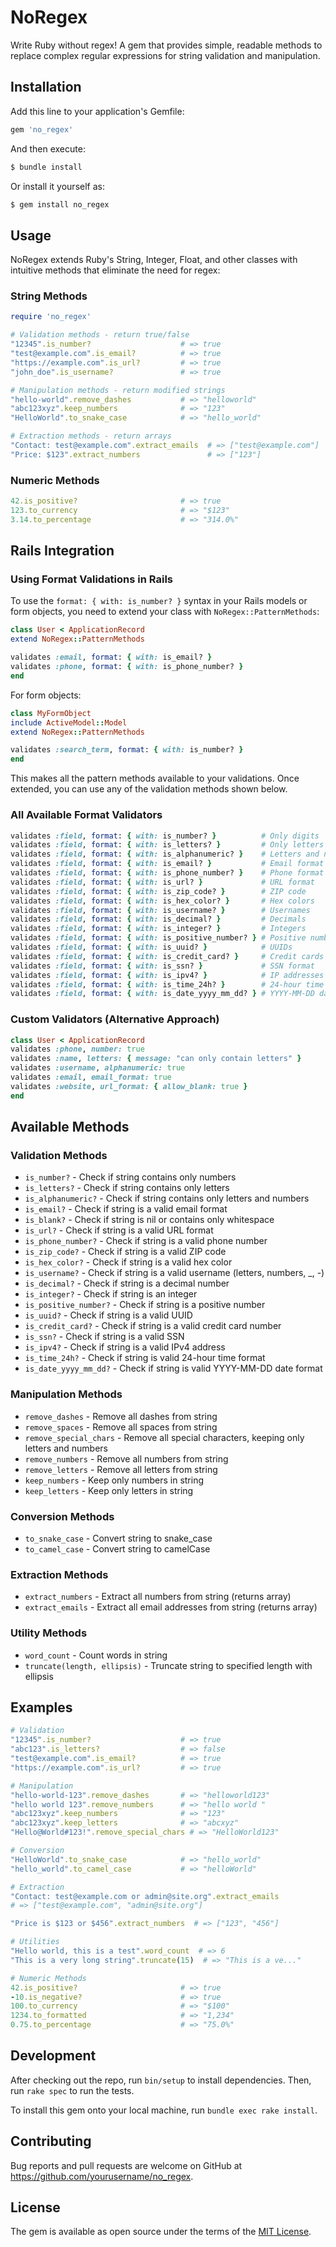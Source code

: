 ﻿# NoRegex

Write Ruby without regex! A gem that provides simple, readable methods to replace complex regular expressions for string validation and manipulation.

## Installation

Add this line to your application's Gemfile:

```ruby
gem 'no_regex'
```

And then execute:

```bash
$ bundle install
```

Or install it yourself as:

```bash
$ gem install no_regex
```

## Usage

NoRegex extends Ruby's String, Integer, Float, and other classes with intuitive methods that eliminate the need for regex:

### String Methods

```ruby
require 'no_regex'

# Validation methods - return true/false
"12345".is_number?                    # => true
"test@example.com".is_email?          # => true
"https://example.com".is_url?         # => true
"john_doe".is_username?               # => true

# Manipulation methods - return modified strings
"hello-world".remove_dashes           # => "helloworld"
"abc123xyz".keep_numbers              # => "123"
"HelloWorld".to_snake_case            # => "hello_world"

# Extraction methods - return arrays
"Contact: test@example.com".extract_emails  # => ["test@example.com"]
"Price: $123".extract_numbers               # => ["123"]
```

### Numeric Methods

```ruby
42.is_positive?                       # => true
123.to_currency                       # => "$123"
3.14.to_percentage                    # => "314.0%"
```

## Rails Integration

### Using Format Validations in Rails

To use the `format: { with: is_number? }` syntax in your Rails models or form objects, you need to extend your class with `NoRegex::PatternMethods`:

```ruby
class User < ApplicationRecord
extend NoRegex::PatternMethods

validates :email, format: { with: is_email? }
validates :phone, format: { with: is_phone_number? }
end
```

For form objects:
```ruby
class MyFormObject
include ActiveModel::Model
extend NoRegex::PatternMethods

validates :search_term, format: { with: is_number? }
end
```

This makes all the pattern methods available to your validations. Once extended, you can use any of the validation methods shown below.

### All Available Format Validators

```ruby
validates :field, format: { with: is_number? }          # Only digits
validates :field, format: { with: is_letters? }         # Only letters
validates :field, format: { with: is_alphanumeric? }    # Letters and numbers
validates :field, format: { with: is_email? }           # Email format
validates :field, format: { with: is_phone_number? }    # Phone format
validates :field, format: { with: is_url? }             # URL format
validates :field, format: { with: is_zip_code? }        # ZIP code
validates :field, format: { with: is_hex_color? }       # Hex colors
validates :field, format: { with: is_username? }        # Usernames
validates :field, format: { with: is_decimal? }         # Decimals
validates :field, format: { with: is_integer? }         # Integers
validates :field, format: { with: is_positive_number? } # Positive numbers
validates :field, format: { with: is_uuid? }            # UUIDs
validates :field, format: { with: is_credit_card? }     # Credit cards
validates :field, format: { with: is_ssn? }             # SSN format
validates :field, format: { with: is_ipv4? }            # IP addresses
validates :field, format: { with: is_time_24h? }        # 24-hour time
validates :field, format: { with: is_date_yyyy_mm_dd? } # YYYY-MM-DD dates
```

### Custom Validators (Alternative Approach)

```ruby
class User < ApplicationRecord
validates :phone, number: true
validates :name, letters: { message: "can only contain letters" }
validates :username, alphanumeric: true
validates :email, email_format: true
validates :website, url_format: { allow_blank: true }
end
```

## Available Methods

### Validation Methods

- `is_number?` - Check if string contains only numbers
- `is_letters?` - Check if string contains only letters
- `is_alphanumeric?` - Check if string contains only letters and numbers
- `is_email?` - Check if string is a valid email format
- `is_blank?` - Check if string is nil or contains only whitespace
- `is_url?` - Check if string is a valid URL format
- `is_phone_number?` - Check if string is a valid phone number
- `is_zip_code?` - Check if string is a valid ZIP code
- `is_hex_color?` - Check if string is a valid hex color
- `is_username?` - Check if string is a valid username (letters, numbers, _, -)
- `is_decimal?` - Check if string is a decimal number
- `is_integer?` - Check if string is an integer
- `is_positive_number?` - Check if string is a positive number
- `is_uuid?` - Check if string is a valid UUID
- `is_credit_card?` - Check if string is a valid credit card number
- `is_ssn?` - Check if string is a valid SSN
- `is_ipv4?` - Check if string is a valid IPv4 address
- `is_time_24h?` - Check if string is valid 24-hour time format
- `is_date_yyyy_mm_dd?` - Check if string is valid YYYY-MM-DD date format

### Manipulation Methods

- `remove_dashes` - Remove all dashes from string
- `remove_spaces` - Remove all spaces from string
- `remove_special_chars` - Remove all special characters, keeping only letters and numbers
- `remove_numbers` - Remove all numbers from string
- `remove_letters` - Remove all letters from string
- `keep_numbers` - Keep only numbers in string
- `keep_letters` - Keep only letters in string

### Conversion Methods

- `to_snake_case` - Convert string to snake_case
- `to_camel_case` - Convert string to camelCase

### Extraction Methods

- `extract_numbers` - Extract all numbers from string (returns array)
- `extract_emails` - Extract all email addresses from string (returns array)

### Utility Methods

- `word_count` - Count words in string
- `truncate(length, ellipsis)` - Truncate string to specified length with ellipsis

## Examples

```ruby
# Validation
"12345".is_number?                    # => true
"abc123".is_letters?                  # => false
"test@example.com".is_email?          # => true
"https://example.com".is_url?         # => true

# Manipulation
"hello-world-123".remove_dashes       # => "helloworld123"
"hello world 123".remove_numbers      # => "hello world "
"abc123xyz".keep_numbers              # => "123"
"abc123xyz".keep_letters              # => "abcxyz"
"Hello@World#123!".remove_special_chars # => "HelloWorld123"

# Conversion
"HelloWorld".to_snake_case            # => "hello_world"
"hello_world".to_camel_case           # => "helloWorld"

# Extraction
"Contact: test@example.com or admin@site.org".extract_emails
# => ["test@example.com", "admin@site.org"]

"Price is $123 or $456".extract_numbers  # => ["123", "456"]

# Utilities
"Hello world, this is a test".word_count  # => 6
"This is a very long string".truncate(15)  # => "This is a ve..."

# Numeric Methods
42.is_positive?                       # => true
-10.is_negative?                      # => true
100.to_currency                       # => "$100"
1234.to_formatted                     # => "1,234"
0.75.to_percentage                    # => "75.0%"
```

## Development

After checking out the repo, run `bin/setup` to install dependencies. Then, run `rake spec` to run the tests.

To install this gem onto your local machine, run `bundle exec rake install`.

## Contributing

Bug reports and pull requests are welcome on GitHub at https://github.com/yourusername/no_regex.

## License

The gem is available as open source under the terms of the [MIT License](https://opensource.org/licenses/MIT).